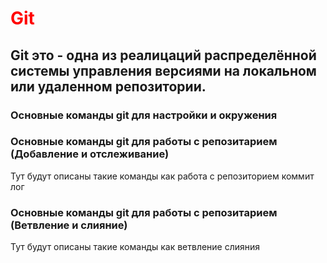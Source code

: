 # <span style="color:red"> __Git__</p>

## Git это - одна из реалицаций распределённой системы управления версиями на локальном или удаленном репозитории.

### Основные команды git для настройки и окружения

### Основные команды git для работы с репозитарием (Добавление и отслеживание)
Тут будут описаны такие команды как
работа с репозиторием
коммит
лог
### Основные команды git для работы с репозитарием (Ветвление и слияние)
Тут будут описаны такие команды как
ветвление
слияния
